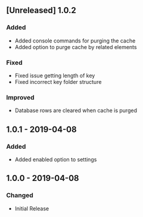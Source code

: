 ## [Unreleased] 1.0.2
### Added
- Added console commands for purging the cache
- Added option to purge cache by related elements

### Fixed
- Fixed issue getting length of key
- Fixed incorrect key folder structure

### Improved
- Database rows are cleared when cache is purged

## 1.0.1 - 2019-04-08
### Added
- Added enabled option to settings

## 1.0.0 - 2019-04-08
### Changed
- Initial Release
